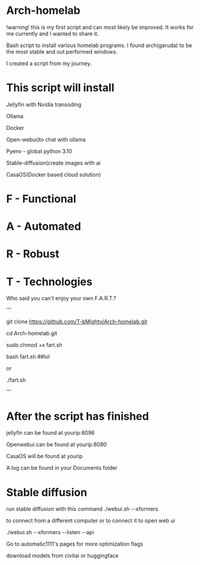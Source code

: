 # Arch-homelab
!warning! this is my first script and can most likely be improved. It works for me currently and I wanted to share it.

Bash script to install various homelab programs. I found arch(garuda) to be the most stable and out performed windows.

I created a script from my journey.

# This script will install 
Jellyfin with Nvidia transoding

Ollama

Docker

Open-webui(to chat with ollama

Pyenv - global python 3.10

Stable-diffusion(create images with ai

CasaOS(Docker based cloud solution)

# F - Functional
# A - Automated
# R - Robust
# T - Technologies

Who said you can't enjoy your own F.A.R.T.?


'''

git clone https://github.com/T-bMighty/Arch-homelab.git

cd Arch-homelab.git

sudo chmod +x fart.sh
 
bash fart.sh ##lol

or

./fart.sh

'''


# After the script has finished 
jellyfin can be found at yourip:8096

Openwebui can be found at yourip:8080

CasaOS will be found at yourip

 A log can be found in your Documents folder

# Stable diffusion
run stable diffusion with this command 
./webui.sh --xformers

to connect from a different computer or to connect it to open web ui

./webui.sh --xformers --listen --api

Go to automatic1111's pages for more optimization flags

download models from civitai or huggingface
